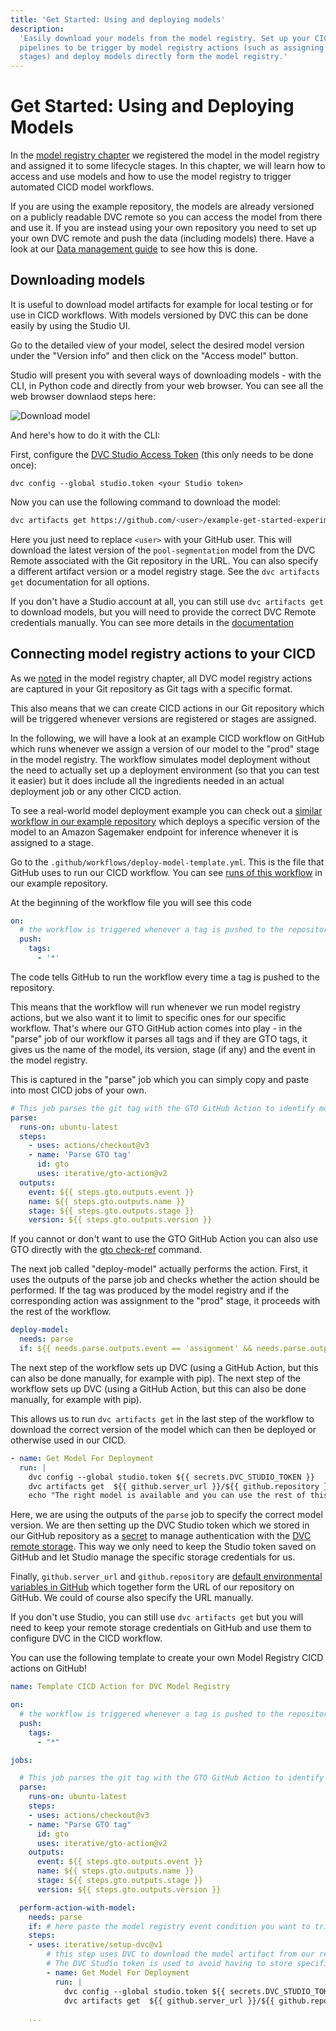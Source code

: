 ```yaml
---
title: 'Get Started: Using and deploying models'
description:
  'Easily download your models from the model registry. Set up your CICD
  pipelines to be trigger by model registry actions (such as assigning model
  stages) and deploy models directly form the model registry.'
---
```


# Get Started: Using and Deploying Models

In the [model registry chapter](/doc/start/model-management/model-registry) we
registered the model in the model registry and assigned it to some lifecycle
stages. In this chapter, we will learn how to access and use models and how to
use the model registry to trigger automated CICD model workflows.

If you are using the example repository, the models are already versioned on a
publicly readable DVC remote so you can access the model from there and use it.
If you are instead using your own repository you need to set up your own DVC
remote and push the data (including models) there. Have a look at our
[Data management guide](/doc/start/data-management/data-versioning#configuring-a-remote)
to see how this is done.

## Downloading models

It is useful to download model artifacts for example for local testing or for
use in CICD workflows. With models versioned by DVC this can be done easily by
using the Studio UI.

Go to the detailed view of your model, select the desired model version under
the "Version info" and then click on the "Access model" button.

Studio will present you with several ways of downloading models - with the CLI,
in Python code and directly from your web browser. You can see all the web
browser downlaod steps here:

![Download model](/img/mr-studio-download-model.gif)

And here's how to do it with the CLI:

First, configure the
[DVC Studio Access Token](https://dvc.org/doc/studio/user-guide/account-and-billing#studio-access-token)
(this only needs to be done once):

```console
dvc config --global studio.token <your Studio token>
```

Now you can use the following command to download the model:

```bash
dvc artifacts get https://github.com/<user>/example-get-started-experiments pool-segmentation
```

Here you just need to replace `<user>` with your GitHub user. This will download
the latest version of the `pool-segmentation` model from the DVC Remote
associated with the Git repository in the URL. You can also specify a different
artifact version or a model registry stage. See the `dvc artifacts get`
documentation for all options.

If you don't have a Studio account at all, you can still use `dvc artifacts get`
to download models, but you will need to provide the correct DVC Remote
credentials manually. You can see more details in the
[documentation](/doc/command-reference/artifacts/get#description)

## Connecting model registry actions to your CICD

As we [noted](/docs/start/model-management/model-registry#GTO-tip) in the model
registry chapter, all DVC model registry actions are captured in your Git
repository as Git tags with a specific format.

This also means that we can create CICD actions in our Git repository which will
be triggered whenever versions are registered or stages are assigned.

In the following, we will have a look at an example CICD workflow on GitHub
which runs whenever we assign a version of our model to the "prod" stage in the
model registry. The workflow simulates model deployment without the need to
actually set up a deployment environment (so that you can test it easier) but it
does include all the ingredients needed in an actual deployment job or any other
CICD action.

<admon type="tip">

To see a real-world model deployment example you can check out a
[similar workflow in our example repository](https://github.com/iterative/example-get-started-experiments/blob/main/.github/workflows/deploy-model-sagemaker.yml)
which deploys a specific version of the model to an Amazon Sagemaker endpoint
for inference whenever it is assigned to a stage.

</admon>

Go to the `.github/workflows/deploy-model-template.yml`. This is the file that
GitHub uses to run our CICD workflow. You can see
[runs of this workflow](https://github.com/iterative/example-get-started-experiments/actions/workflows/deploy-model-template.yml)
in our example repository.

At the beginning of the workflow file you will see this code

```yaml
on:
  # the workflow is triggered whenever a tag is pushed to the repository
  push:
    tags:
      - '*'
```

The code tells GitHub to run the workflow every time a tag is pushed to the
repository.

This means that the workflow will run whenever we run model registry actions,
but we also want it to limit to specific ones for our specific workflow. That's
where our GTO GitHub action comes into play - in the "parse" job of our workflow
it parses all tags and if they are GTO tags, it gives us the name of the model,
its version, stage (if any) and the event in the model registry.

This is captured in the "parse" job which you can simply copy and paste into
most CICD jobs of your own.

```yaml
# This job parses the git tag with the GTO GitHub Action to identify model registry actions
parse:
  runs-on: ubuntu-latest
  steps:
    - uses: actions/checkout@v3
    - name: 'Parse GTO tag'
      id: gto
      uses: iterative/gto-action@v2
  outputs:
    event: ${{ steps.gto.outputs.event }}
    name: ${{ steps.gto.outputs.name }}
    stage: ${{ steps.gto.outputs.stage }}
    version: ${{ steps.gto.outputs.version }}
```

<admon type="tip">

If you cannot or don't want to use the GTO GitHub Action you can also use GTO
directly with the [gto check-ref](/doc/gto/command-reference/check-ref) command.

</admon>

The next job called "deploy-model" actually performs the action. First, it uses
the outputs of the parse job and checks whether the action should be performed.
If the tag was produced by the model registry and if the corresponding action
was assignment to the "prod" stage, it proceeds with the rest of the workflow.

```yaml
deploy-model:
  needs: parse
  if: ${{ needs.parse.outputs.event == 'assignment' && needs.parse.outputs.stage == 'prod' }}

```

The next step of the workflow sets up
DVC (using a GitHub Action, but this can also be done manually, for example with
pip).
The next step of the workflow sets up DVC (using a GitHub Action, but this can
also be done manually, for example with pip).

This allows us to run `dvc artifacts get` in the last step of the workflow to
download the correct version of the model which can then be deployed or
otherwise used in our CICD.

```yaml
- name: Get Model For Deployment
  run: |
    dvc config --global studio.token ${{ secrets.DVC_STUDIO_TOKEN }}
    dvc artifacts get  ${{ github.server_url }}/${{ github.repository }} ${{ needs.parse.outputs.name }} --rev ${{ needs.parse.outputs.version }}
    echo "The right model is available and you can use the rest of this command to deploy it. Good job!"

```

Here, we are using the outputs of the `parse` job to specify the correct model
version. We are then setting up the DVC Studio token which we stored in our GitHub repository as a [secret](https://docs.github.com/en/actions/security-guides/using-secrets-in-github-actions) to manage authentication with the [DVC remote storage](https://dvc.org/doc/user-guide/data-management/remote-storage#remote-storage). This way we only need to keep the Studio token saved on GitHub and let Studio manage the specific storage credentials for us.

Finally, `github.server_url` and `github.repository` are [default environmental variables in GitHub](https://docs.github.com/en/actions/learn-github-actions/contexts#github-context) which together form the URL of our repository on GitHub. We could of course also specify the URL manually.

If you don't use Studio, you can still use `dvc artifacts get` but you will need to keep your remote storage credentials on GitHub and use them to configure DVC in the CICD workflow. 

You can use the following template to create your own Model Registry CICD actions on GitHub!

```yaml
name: Template CICD Action for DVC Model Registry

on:
  # the workflow is triggered whenever a tag is pushed to the repository
  push:
    tags:
      - "*"

jobs:

  # This job parses the git tag with the GTO GitHub Action to identify model registry actions
  parse:
    runs-on: ubuntu-latest
    steps:
    - uses: actions/checkout@v3
    - name: "Parse GTO tag"
      id: gto
      uses: iterative/gto-action@v2
    outputs:
      event: ${{ steps.gto.outputs.event }}
      name: ${{ steps.gto.outputs.name }}
      stage: ${{ steps.gto.outputs.stage }}
      version: ${{ steps.gto.outputs.version }}

  perform-action-with-model:
    needs: parse
    if: # here paste the model registry event condition you want to trigger your action
    steps:
    - uses: iterative/setup-dvc@v1
        # this step uses DVC to download the model artifact from our remote repository so we can perform CICD actions with it
        # The DVC Studio token is used to avoid having to store specific remote storage credentials on GitHub
        - name: Get Model For Deployment
          run: |
            dvc config --global studio.token ${{ secrets.DVC_STUDIO_TOKEN }}
            dvc artifacts get  ${{ github.server_url }}/${{ github.repository }} ${{ needs.parse.outputs.name }} --rev ${{ needs.parse.outputs.version }}

    ...

```
